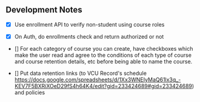 ## Development Notes

- [x] Use enrollment API to verify non-student using course roles

- [x] On Auth, do enrollments check and return authorized or not

- [] For each category of course you can create, have checkboxes which make the user read and agree to the conditions of each type of course and course retention details, etc before being able to name the course. 

- [] Put data retention links (to VCU Record's schedule https://docs.google.com/spreadsheets/d/1Xx3WNEIyMaQ61lx3q_-KEV7F5BXRiXOeD29fS4h64K4/edit?gid=233424689#gid=233424689) and policies 